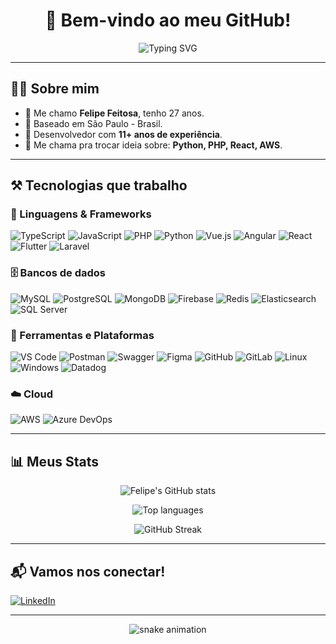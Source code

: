 <h1 align="center">🚀 Bem-vindo ao meu GitHub!</h1>

<p align="center">
  <img src="[https://readme-typing-svg.demolab.com?font=Fira+Code&size=22&pause=1000&center=true&vCenter=true&width=435&lines=Desenvolvedor+Full+Stack;Especialista+em+soluções+escaláveis;Apaixonado+por+tecnologia+e+inovação](https://readme-typing-svg.demolab.com/?font=Fira+Code&size=22&pause=1000&center=true&vCenter=true&width=435&lines=Desenvolvedor+Full+Stack;Especialista+em+solu%C3%A7%C3%B5es+escal%C3%A1veis;Apaixonado+por+tecnologia+e+inova%C3%A7%C3%A3o)" alt="Typing SVG" />
</p>

---

## 👨‍💻 Sobre mim

- 👋 Me chamo **Felipe Feitosa**, tenho 27 anos.
- 📍 Baseado em São Paulo - Brasil.
- 💼 Desenvolvedor com **11+ anos de experiência**.
- 💬 Me chama pra trocar ideia sobre: **Python, PHP, React, AWS**.

---

## ⚒️ Tecnologias que trabalho

### 🚀 Linguagens & Frameworks

![TypeScript](https://img.shields.io/badge/TypeScript-007ACC?style=for-the-badge&logo=typescript&logoColor=white)
![JavaScript](https://img.shields.io/badge/JavaScript-F7DF1E?style=for-the-badge&logo=javascript&logoColor=black)
![PHP](https://img.shields.io/badge/PHP-777BB4?style=for-the-badge&logo=php&logoColor=white)
![Python](https://img.shields.io/badge/Python-3776AB?style=for-the-badge&logo=python&logoColor=white)
![Vue.js](https://img.shields.io/badge/Vue.js-4FC08D?style=for-the-badge&logo=vue.js&logoColor=white)
![Angular](https://img.shields.io/badge/Angular-DD0031?style=for-the-badge&logo=angular&logoColor=white)
![React](https://img.shields.io/badge/React-61DAFB?style=for-the-badge&logo=react&logoColor=black)
![Flutter](https://img.shields.io/badge/Flutter-02569B?style=for-the-badge&logo=flutter&logoColor=white)
![Laravel](https://img.shields.io/badge/Laravel-FF2D20?style=for-the-badge&logo=laravel&logoColor=white)

### 🗄️ Bancos de dados

![MySQL](https://img.shields.io/badge/MySQL-00000F?style=for-the-badge&logo=mysql&logoColor=white)
![PostgreSQL](https://img.shields.io/badge/PostgreSQL-316192?style=for-the-badge&logo=postgresql&logoColor=white)
![MongoDB](https://img.shields.io/badge/MongoDB-47A248?style=for-the-badge&logo=mongodb&logoColor=white)
![Firebase](https://img.shields.io/badge/Firebase-FFCA28?style=for-the-badge&logo=firebase&logoColor=white)
![Redis](https://img.shields.io/badge/Redis-DC382D?style=for-the-badge&logo=redis&logoColor=white)
![Elasticsearch](https://img.shields.io/badge/Elasticsearch-005571?style=for-the-badge&logo=elasticsearch&logoColor=white)
![SQL Server](https://img.shields.io/badge/SQL_Server-CC2927?style=for-the-badge&logo=microsoft-sql-server&logoColor=white)

### 🔧 Ferramentas e Plataformas

![VS Code](https://img.shields.io/badge/VS_Code-007ACC?style=for-the-badge&logo=visual-studio-code&logoColor=white)
![Postman](https://img.shields.io/badge/Postman-FF6C37?style=for-the-badge&logo=postman&logoColor=white)
![Swagger](https://img.shields.io/badge/Swagger-85EA2D?style=for-the-badge&logo=swagger&logoColor=black)
![Figma](https://img.shields.io/badge/Figma-F24E1E?style=for-the-badge&logo=figma&logoColor=white)
![GitHub](https://img.shields.io/badge/GitHub-181717?style=for-the-badge&logo=github&logoColor=white)
![GitLab](https://img.shields.io/badge/GitLab-FC6D26?style=for-the-badge&logo=gitlab&logoColor=white)
![Linux](https://img.shields.io/badge/Linux-FCC624?style=for-the-badge&logo=linux&logoColor=black)
![Windows](https://img.shields.io/badge/Windows-0078D6?style=for-the-badge&logo=windows&logoColor=white)
![Datadog](https://img.shields.io/badge/Datadog-632CA6?style=for-the-badge&logo=datadog&logoColor=white)

### ☁️ Cloud

![AWS](https://img.shields.io/badge/Amazon_AWS-FF9900?style=for-the-badge&logo=amazonaws&logoColor=white)
![Azure DevOps](https://img.shields.io/badge/Azure_DevOps-0078D7?style=for-the-badge&logo=azure-devops&logoColor=white)

---

## 📊 Meus Stats

<p align="center">
  <img src="https://github-readme-stats.vercel.app/api?username=FeSilva&show_icons=true&theme=radical" alt="Felipe's GitHub stats" />
</p>

<p align="center">
  <img src="https://github-readme-stats.vercel.app/api/top-langs/?username=FeSilva&layout=compact&theme=radical" alt="Top languages" />
</p>

<p align="center">
  <img src="https://streak-stats.demolab.com?user=FeSilva&theme=radical&hide_border=false" alt="GitHub Streak" />
</p>

---

## 📬 Vamos nos conectar!

[![LinkedIn](https://img.shields.io/badge/LinkedIn-0077B5?style=for-the-badge&logo=linkedin&logoColor=white)](https://www.linkedin.com/in/felipe-feitosa-da-silva-750596105/)

---

<p align="center">
  <img src="https://github.com/LuigiGF/LuigiGF/blob/output/github-contribution-grid-snake.svg" alt="snake animation" />
</p>
